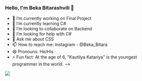 ### Hello, I'm Beka Bitarashvili 👋

- 🔭 I’m currently working on Final Project
- 🌱 I’m currently learning C#
- 👯 I’m looking to collaborate on Backend
- 🤔 I’m looking for help with C#
- 💬 Ask me about CSS
- 📫 How to reach me: Instagram - @Beka_Bitara
- 😄 Pronouns: He/His
- ⚡ Fun fact: At the age of 6, "Kautilya Katariya" is the youngest programmer in the world.
-->

<img src="https://github-readme-stats.vercel.app/api?username=BekaBitarashvili&&show_icons=true&title_color=ffffff&icon_color=bb2acf&text_color=daf7dc&bg_color=151515">
